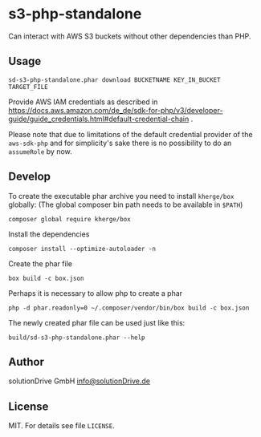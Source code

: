 s3-php-standalone
=================

Can interact with AWS S3 buckets without other dependencies than PHP.


Usage
-----

    sd-s3-php-standalone.phar download BUCKETNAME KEY_IN_BUCKET TARGET_FILE
    
Provide AWS IAM credentials as described in
https://docs.aws.amazon.com/de_de/sdk-for-php/v3/developer-guide/guide_credentials.html#default-credential-chain .

Please note that due to limitations of the default credential provider of the `aws-sdk-php` 
and for simplicity's sake there is no possibility to do an `assumeRole` by now.


Develop
-------

To create the executable phar archive you need to install `kherge/box` globally:
(The global composer bin path needs to be available in `$PATH`)

    composer global require kherge/box

Install the dependencies

    composer install --optimize-autoloader -n

Create the phar file

    box build -c box.json
    
Perhaps it is necessary to allow php to create a phar

    php -d phar.readonly=0 ~/.composer/vendor/bin/box build -c box.json

The newly created phar file can be used just like this:

    build/sd-s3-php-standalone.phar --help


Author
------

solutionDrive GmbH
info@solutionDrive.de


License
-------

MIT. For details see file `LICENSE`.
